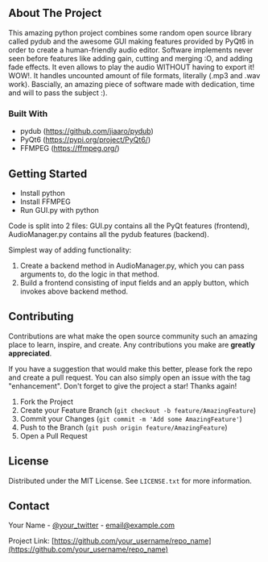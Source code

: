 <!-- ABOUT THE PROJECT -->
## About The Project

This amazing python project combines some random open source library called pydub and the awesome GUI making features provided by PyQt6 in order to create a human-friendly audio editor. Software implements never seen before features like adding gain, cutting and merging :O, and adding fade effects. It even allows to play the audio WITHOUT having to export it! WOW!. It handles uncounted amount of file formats, literally (.mp3 and .wav work). Bascially, an amazing piece of software made with dedication, time and will to pass the subject :).



### Built With

* pydub  (https://github.com/jiaaro/pydub)
* PyQt6  (https://pypi.org/project/PyQt6/)
* FFMPEG (https://ffmpeg.org/)



<!-- GETTING STARTED -->
## Getting Started

* Install python
* Install FFMPEG
* Run GUI.py with python

Code is split into 2 files:
GUI.py contains all the PyQt features (frontend),
AudioManager.py contains all the pydub features (backend).

Simplest way of adding functionality:
1. Create a backend method in AudioManager.py, which you can pass arguments to, do the logic in that method.
2. Build a frontend consisting of input fields and an apply button, which invokes above backend method.



<!-- CONTRIBUTING -->
## Contributing

Contributions are what make the open source community such an amazing place to learn, inspire, and create. Any contributions you make are **greatly appreciated**.

If you have a suggestion that would make this better, please fork the repo and create a pull request. You can also simply open an issue with the tag "enhancement".
Don't forget to give the project a star! Thanks again!

1. Fork the Project
2. Create your Feature Branch (`git checkout -b feature/AmazingFeature`)
3. Commit your Changes (`git commit -m 'Add some AmazingFeature'`)
4. Push to the Branch (`git push origin feature/AmazingFeature`)
5. Open a Pull Request



<!-- LICENSE -->
## License

Distributed under the MIT License. See `LICENSE.txt` for more information.



<!-- CONTACT -->
## Contact

Your Name - [@your_twitter](https://twitter.com/your_username) - email@example.com

Project Link: [https://github.com/your_username/repo_name](https://github.com/your_username/repo_name)
